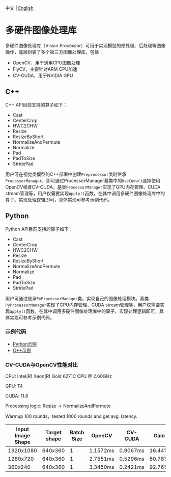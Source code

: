 中文 | [English](README.md)
# 多硬件图像处理库

多硬件图像处理库（Vision Processor）可用于实现模型的预处理、后处理等图像操作，底层封装了多个第三方图像处理库，包括：
- OpenCV，用于通用CPU图像处理
- FlyCV，主要针对ARM CPU加速
- CV-CUDA，用于NVIDIA GPU

## C++

C++ API目前支持的算子如下：

- Cast
- CenterCrop
- HWC2CHW
- Resize
- ResizeByShort
- NormalizeAndPermute
- Normalize
- Pad
- PadToSize
- StridePad

用户可在视觉类模型的C++部署中创建`Preprocessor`类时继承`ProcessorManager`，即可通过ProcessorManager基类中的`UseCuda()`选择使用OpenCV或者CV-CUDA，基类`ProcessorManager`实现了GPU内存管理、CUDA stream管理等，用户仅需要实现`Apply()`函数，在其中调用多硬件图像处理库中的算子、实现处理逻辑即可，具体实现可参考示例代码。

## Python

Python API目前支持的算子如下：

- Cast
- CenterCrop
- HWC2CHW
- Resize
- ResizeByShort
- NormalizeAndPermute
- Normalize
- Pad
- PadToSize
- StridePad

用户可通过继承`PyProcessorManager`类，实现自己的图像处理模块。基类`PyProcessorManager`实现了GPU内存管理、CUDA stream管理等，用户仅需要实现`apply()`函数，在其中调用多硬件图像处理库中的算子、实现处理逻辑即可，具体实现可参考示例代码。

### 示例代码

- [Python示例](python)
- [C++示例](cpp)

### CV-CUDA与OpenCV性能对比

CPU: Intel(R) Xeon(R) Gold 6271C CPU @ 2.60GHz

GPU: T4

CUDA: 11.6

Processing logic: Resize -> NormalizeAndPermute

Warmup 100 rounds，tested 1000 rounds and get avg. latency.

| Input Image Shape | Target shape | Batch Size | OpenCV | CV-CUDA | Gain |
| ----------- | -- | ---------- | ------- | ------ | ------ |
| 1920x1080   | 640x360 | 1 | 1.1572ms | 0.9067ms | 16.44% |
| 1280x720    | 640x360 | 1 | 2.7551ms | 0.5296ms | 80.78% |
| 360x240     | 640x360 | 1 | 3.3450ms | 0.2421ms | 92.76% |
